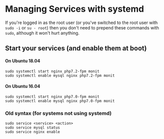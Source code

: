 # Managing Services with systemd

If you're logged in as the root user (or you've switched to the root user with `sudo -i` or `su - root`) then you don't need to prepend these commands with `sudo`, although it won't hurt anything.

## Start your services (and enable them at boot)

#### On Ubuntu 18.04

    sudo systemctl start nginx php7.2-fpm monit
    sudo systemctl enable mysql nginx php7.2-fpm monit

#### On Ubuntu 16.04

    sudo systemctl start nginx php7.0-fpm monit
    sudo systemctl enable mysql nginx php7.0-fpm monit

### Old syntax (for systems not using systemd)

    sudo service <service> <action>
    sudo service mysql status
    sudo service nginx enable
